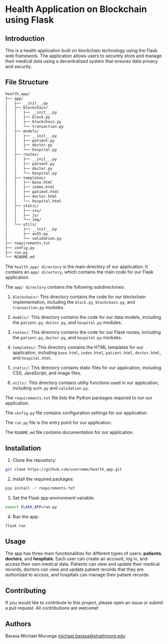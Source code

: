 # Health Application on Blockchain using Flask
## Introduction
This is a health application built on blockchain technology using the Flask web 
framework. The application allows users to securely store and manage their 
medical data using a decentralized system that ensures data privacy and security.

## File Structure
```md
health_app/
├── app/
│   ├── __init__.py
│   ├── blockchain/
│   │   ├── __init__.py
│   │   ├── block.py
│   │   ├── blockchain.py
│   │   └── transaction.py
│   ├── models/
│   │   ├── __init__.py
│   │   ├── patient.py
│   │   ├── doctor.py
│   │   └── hospital.py
│   ├── routes/
│   │   ├── __init__.py
│   │   ├── patient.py
│   │   ├── doctor.py
│   │   └── hospital.py
│   ├── templates/
│   │   ├── base.html
│   │   ├── index.html
│   │   ├── patient.html
│   │   ├── doctor.html
│   │   └── hospital.html
│   ├── static/
│   │   ├── css/
│   │   ├── js/
│   │   └── img/
│   └── utils/
│       ├── __init__.py
│       ├── auth.py
│       └── validation.py
├── requirements.txt
├── config.py
├── run.py
└── README.md
```

The `health_app/ directory` is the main directory of our application. It contains 
an `app/ directory`, which contains the main code for our Flask application.

The `app/ directory` contains the following subdirectories:

1. `blockchain/`: This directory contains the code for our blockchain 
implementation, including the `block.py`, `blockchain.py`, and `transaction.py` 
modules.

2. `models/`: This directory contains the code for our data models, including 
the `patient.py`, `doctor.py`, and `hospital.py` modules.

3. `routes/`: This directory contains the code for our Flask routes, including 
the `patient.py`, `doctor.py`, and `hospital.py` modules.

4. `templates/`: This directory contains the HTML templates for our application, 
including `base.html`, `index.html`, `patient.html`, `doctor.html`, and 
`hospital.html`.

5. `static/`: This directory contains static files for our application, including 
CSS, JavaScript, and image files.

6. `utils/`: This directory contains utility functions used in our application, 
including `auth.py` and `validation.py`.

The `requirements.txt` file lists the Python packages required to run our 
application.

The `config.py` file contains configuration settings for our application.

The `run.py` file is the entry point for our application.

The `README.md` file contains documentation for our application.

## Installation
1. Clone the repository:
```sh
git clone https://github.com/username/health_app.git
```

2. Install the required packages:
```sh
pip install -r requirements.txt
```

3. Set the Flask app environment variable:
```sh
export FLASK_APP=run.py
```

4. Run the app:
```sh
flask run
```

## Usage
The app has three main functionalities for different types of users: **patients**, 
**doctors**, and **hospitals**. Each user can create an account, log in, and access
 their own medical data. Patients can view and update their medical records, 
doctors can view and update patient records that they are authorized to access, 
and hospitals can manage their patient records.

## Contributing
If you would like to contribute to this project, please open an issue or submit a 
pull request. All contributions are welcome!

## Authors
Barasa Michael Murunga michael.barasa@strathmore.edu
